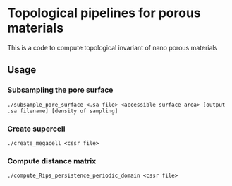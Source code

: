 # Topological pipelines for porous materials

This is a code to compute topological invariant of nano porous materials

## Usage

### Subsampling the pore surface 
```
./subsample_pore_surface <.sa file> <accessible surface area> [output .sa filename] [density of sampling]
```

### Create supercell
```
./create_megacell <cssr file>
```

### Compute distance matrix
```
./compute_Rips_persistence_periodic_domain <cssr file>
```

